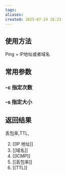 ```yaml
---
tags: 
aliases: 
created: 2025-07-24 16:23
---
```


## 使用方法

Ping + IP地址或者域名

## 常用参数

### -c 指定次数

### -s 指定大小

## 返回结果

丢包率,TTL,


2. [[IP 地址]]
3. [[域名]]
4. [[ICMP]]
5. [[丢包率]]
6. [[TTL]]